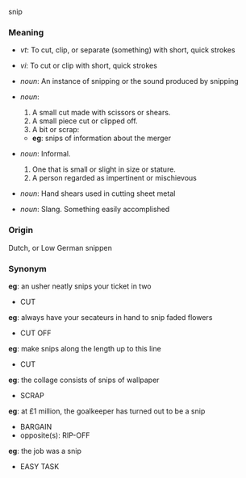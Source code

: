 snip
### Meaning
+ _vt_: To cut, clip, or separate (something) with short, quick strokes
+ _vi_: To cut or clip with short, quick strokes

+ _noun_: An instance of snipping or the sound produced by snipping
+ _noun_:
   1. A small cut made with scissors or shears.
   2. A small piece cut or clipped off.
   3. A bit or scrap:
    + __eg__: snips of information about the merger
+ _noun_: Informal.
   1. One that is small or slight in size or stature.
   2. A person regarded as impertinent or mischievous
+ _noun_: Hand shears used in cutting sheet metal
+ _noun_: Slang. Something easily accomplished

### Origin

Dutch, or Low German snippen

### Synonym

__eg__: an usher neatly snips your ticket in two

+ CUT

__eg__: always have your secateurs in hand to snip faded flowers

+ CUT OFF

__eg__: make snips along the length up to this line

+ CUT

__eg__: the collage consists of snips of wallpaper

+ SCRAP

__eg__: at £1 million, the goalkeeper has turned out to be a snip

+ BARGAIN
+ opposite(s): RIP-OFF

__eg__: the job was a snip

+ EASY TASK


